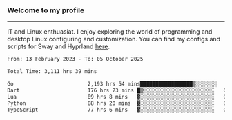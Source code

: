 ### Welcome to my profile

---

IT and Linux enthuasiat. I enjoy exploring the world of programming and desktop Linux configuring and customization. You can find my configs and scripts for Sway and Hyprland [here](https://github.com/uroborosq/mess-of-linux-configurations).

<!-- <div display="block">
 	<img align="left" width="48%" alt="isocalendar" src=".github/metrics/isocalendar_metrics.svg" />
	<img align="center" width="48%" alt="contributions" src=".github/metrics/contributions_metrics.svg" />
	<img align="center" alt="languages" src=".github/metrics/languages_metrics.svg" />
</div> -->

<!-- ![](https://komarev.com/ghpvc/?username=uroborosq&color=success&style=flat-square) -->
<!-- [](https://img.shields.io/github/last-commit/uroborosq/uroborosq?label=Profile%20updated&style=flat-square) -->

<!--START_SECTION:waka-->

```txt
From: 13 February 2023 - To: 05 October 2025

Total Time: 3,111 hrs 39 mins

Go                        2,193 hrs 54 mins█████████████████▒░░░░░░░   69.93 %
Dart                      176 hrs 23 mins █▒░░░░░░░░░░░░░░░░░░░░░░░   05.62 %
Lua                       89 hrs 8 mins   ▓░░░░░░░░░░░░░░░░░░░░░░░░   02.84 %
Python                    88 hrs 20 mins  ▓░░░░░░░░░░░░░░░░░░░░░░░░   02.82 %
TypeScript                77 hrs 6 mins   ▓░░░░░░░░░░░░░░░░░░░░░░░░   02.46 %
```

<!--END_SECTION:waka-->
